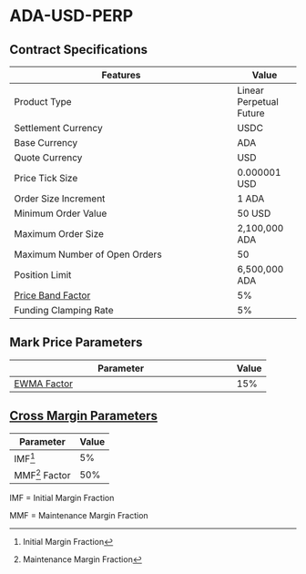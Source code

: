 # ADA-USD-PERP

## Contract Specifications

<table><thead><tr><th width="375.91797556719024">Features</th><th>Value</th></tr></thead><tbody><tr><td>Product Type</td><td>Linear Perpetual Future</td></tr><tr><td>Settlement Currency</td><td>USDC</td></tr><tr><td>Base Currency</td><td>ADA</td></tr><tr><td>Quote Currency</td><td>USD</td></tr><tr><td>Price Tick Size</td><td>0.000001 USD</td></tr><tr><td>Order Size Increment</td><td>1 ADA</td></tr><tr><td>Minimum Order Value</td><td>50 USD</td></tr><tr><td>Maximum Order Size</td><td>2,100,000 ADA</td></tr><tr><td>Maximum Number of Open Orders</td><td>50</td></tr><tr><td>Position Limit</td><td>6,500,000 ADA</td></tr><tr><td><a href="https://docs.paradex.trade/risk-system/price-bands">Price Band Factor</a></td><td>5%</td></tr><tr><td>Funding Clamping Rate</td><td>5%</td></tr></tbody></table>

## Mark Price Parameters

<table><thead><tr><th width="375">Parameter</th><th>Value</th></tr></thead><tbody><tr><td><a href="../../../risk-system/mark-price-calculation.md#funding-rate-formula">EWMA Factor</a></td><td>15%</td></tr></tbody></table>

## [Cross Margin Parameters](../../../risk-system/cross-margin-requirement.md#margin-fractions)

| Parameter      | Value |
| -------------- | ----- |
| IMF[^1]        | 5%    |
| MMF[^2] Factor | 50%   |

IMF = Initial Margin Fraction

MMF = Maintenance Margin Fraction

[^1]: Initial Margin Fraction

[^2]: Maintenance Margin Fraction
